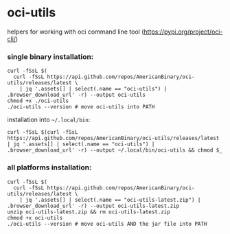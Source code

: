 # oci-utils
helpers for working with oci command line tool (https://pypi.org/project/oci-cli/)

### single binary installation:

```shell
curl -fSsL $(
  curl -fSsL https://api.github.com/repos/AmericanBinary/oci-utils/releases/latest \
    | jq '.assets[] | select(.name == "oci-utils") | .browser_download_url' -r) --output oci-utils
chmod +x ./oci-utils
./oci-utils --version # move oci-utils into PATH
```

installation into `~/.local/bin`:

```shell
curl -fSsL $(curl -fSsL https://api.github.com/repos/AmericanBinary/oci-utils/releases/latest | jq '.assets[] | select(.name == "oci-utils") | .browser_download_url' -r) --output ~/.local/bin/oci-utils && chmod $_
```

### all platforms installation:

```shell
curl -fSsL $(
  curl -fSsL https://api.github.com/repos/AmericanBinary/oci-utils/releases/latest \
    | jq '.assets[] | select(.name == "oci-utils-latest.zip") | .browser_download_url' -r) --output oci-utils-latest.zip
unzip oci-utils-latest.zip && rm oci-utils-latest.zip
chmod +x oci-utils
./oci-utils --version # move oci-utils AND the jar file into PATH
```
